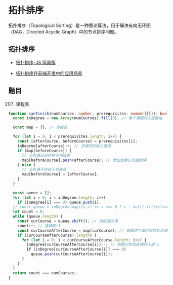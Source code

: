 # 拓扑排序

拓扑排序（Topological Sorting）是一种图论算法，用于解决有向无环图（DAG，Directed Acyclic Graph）中的节点排序问题。

## 拓扑排序

- [拓扑排序-JS 简易版](https://juejin.cn/post/7291492537105580087?searchId=202311070943476A8640E9F3FFCD7411C8)

- [拓扑排序在前端开发中的应用场景](https://juejin.cn/post/7276675247597338635?searchId=202311070943476A8640E9F3FFCD7411C8)

## 题目

207. 课程表

```ts
function canFinish(numCourses: number, prerequisites: number[][]): boolean {
  const inDegree = new Array(numCourses).fill(0); // 每个课程的入度数组

  const map = {}; // 邻接表

  for (let i = 0; i < prerequisites.length; i++) {
    const [afterCourse, beforeCourse] = prerequisites[i];
    inDegree[afterCourse]++; // 求课的初始入度值
    if (map[beforeCourse]) {
      // 当前课已经存在于邻接表
      map[beforeCourse].push(afterCourse); // 添加依赖它的后续课
    } else {
      // 当前课不存在于邻接表
      map[beforeCourse] = [afterCourse];
    }
  }

  const queue = [];
  for (let i = 0; i < inDegree.length; i++)
    if (inDegree[i] === 0) queue.push(i);
  // const queue = inDegree.map((v,i) => v === 0 ? i : null).filter(v=>v !== null) // 所有入度为0的课入列
  let count = 0;
  while (queue.length) {
    const curCourse = queue.shift(); // 当前选的课
    count++; // 选课数+1
    const curCourseAfterCourse = map[curCourse]; // 获取这门课对应的后续课
    if (curCourseAfterCourse?.length) {
      for (let i = 0; i < curCourseAfterCourse.length; i++) {
        inDegree[curCourseAfterCourse[i]]--; // 依赖它的后续课的入度-1
        if (inDegree[curCourseAfterCourse[i]] === 0)
          queue.push(curCourseAfterCourse[i]);
      }
    }
  }
  return count === numCourses;
}
```
